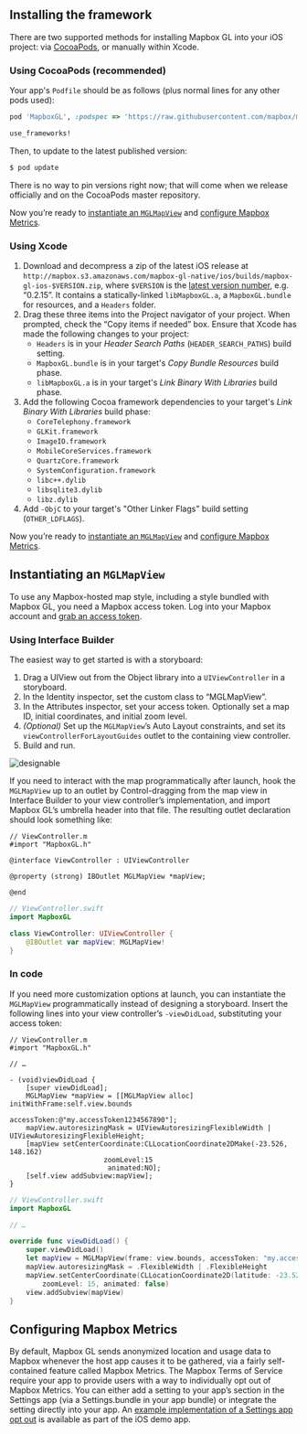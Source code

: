 ## Installing the framework

There are two supported methods for installing Mapbox GL into your iOS project: via [CocoaPods](https://cocoapods.org/), or manually within Xcode.

### Using CocoaPods (recommended)

Your app's `Podfile` should be as follows (plus normal lines for any other pods used):

```ruby
pod 'MapboxGL', :podspec => 'https://raw.githubusercontent.com/mapbox/mapbox-gl-native/master/ios/MapboxGL.podspec'

use_frameworks!
```

Then, to update to the latest published version:

```bash
$ pod update
```

There is no way to pin versions right now; that will come when we release officially and on the CocoaPods master repository.

Now you’re ready to [instantiate an `MGLMapView`](#instantiating-an-mglmapview) and [configure Mapbox Metrics](#configuring-mapbox-metrics).

### Using Xcode

1. Download and decompress a zip of the latest iOS release at `http://mapbox.s3.amazonaws.com/mapbox-gl-native/ios/builds/mapbox-gl-ios-$VERSION.zip`, where `$VERSION` is the [latest version number](https://github.com/mapbox/mapbox-gl-native/releases), e.g. “0.2.15”. It contains a statically-linked `libMapboxGL.a`, a `MapboxGL.bundle` for resources, and a `Headers` folder.
2. Drag these three items into the Project navigator of your project. When prompted, check the “Copy items if needed” box. Ensure that Xcode has made the following changes to your project:
   - `Headers` is in your *Header Search Paths* (`HEADER_SEARCH_PATHS`) build setting.
   - `MapboxGL.bundle` is in your target's *Copy Bundle Resources* build phase.
   - `libMapboxGL.a` is in your target's *Link Binary With Libraries* build phase.
3. Add the following Cocoa framework dependencies to your target's *Link Binary With Libraries* build phase:
   - `CoreTelephony.framework`
   - `GLKit.framework`
   - `ImageIO.framework`
   - `MobileCoreServices.framework`
   - `QuartzCore.framework`
   - `SystemConfiguration.framework`
   - `libc++.dylib`
   - `libsqlite3.dylib`
   - `libz.dylib`
4. Add `-ObjC` to your target's "Other Linker Flags" build setting (`OTHER_LDFLAGS`).

Now you’re ready to [instantiate an `MGLMapView`](#instantiating-an-mglmapview) and [configure Mapbox Metrics](#configuring-mapbox-metrics).

## Instantiating an `MGLMapView`

To use any Mapbox-hosted map style, including a style bundled with Mapbox GL, you need a Mapbox access token. Log into your Mapbox account and [grab an access token](https://www.mapbox.com/account/apps/).

### Using Interface Builder

The easiest way to get started is with a storyboard:

1. Drag a UIView out from the Object library into a `UIViewController` in a storyboard.
1. In the Identity inspector, set the custom class to “MGLMapView”.
1. In the Attributes inspector, set your access token. Optionally set a map ID, initial coordinates, and initial zoom level.
1. _(Optional)_ Set up the `MGLMapView`’s Auto Layout constraints, and set its `viewControllerForLayoutGuides` outlet to the containing view controller.
1. Build and run.

![designable](https://cloud.githubusercontent.com/assets/1231218/6969674/3bc96d8a-d925-11e4-97a9-2bca4cf707f4.gif)

If you need to interact with the map programmatically after launch, hook the `MGLMapView` up to an outlet by Control-dragging from the map view in Interface Builder to your view controller’s implementation, and import Mapbox GL’s umbrella header into that file. The resulting outlet declaration should look something like:

```objc
// ViewController.m
#import "MapboxGL.h"

@interface ViewController : UIViewController

@property (strong) IBOutlet MGLMapView *mapView;

@end
```

```swift
// ViewController.swift
import MapboxGL

class ViewController: UIViewController {
    @IBOutlet var mapView: MGLMapView!
}
```

### In code

If you need more customization options at launch, you can instantiate the `MGLMapView` programmatically instead of designing a storyboard. Insert the following lines into your view controller’s `-viewDidLoad`, substituting your access token:

```objc
// ViewController.m
#import "MapboxGL.h"

// …

- (void)viewDidLoad {
    [super viewDidLoad];
    MGLMapView *mapView = [[MGLMapView alloc] initWithFrame:self.view.bounds
                                                accessToken:@"my.accessToken1234567890"];
    mapView.autoresizingMask = UIViewAutoresizingFlexibleWidth | UIViewAutoresizingFlexibleHeight;
    [mapView setCenterCoordinate:CLLocationCoordinate2DMake(-23.526, 148.162)
                       zoomLevel:15
                        animated:NO];
    [self.view addSubview:mapView];
}
```

```swift
// ViewController.swift
import MapboxGL

// …

override func viewDidLoad() {
    super.viewDidLoad()
    let mapView = MGLMapView(frame: view.bounds, accessToken: "my.accessToken1234567890")
    mapView.autoresizingMask = .FlexibleWidth | .FlexibleHeight
    mapView.setCenterCoordinate(CLLocationCoordinate2D(latitude: -23.526, longitude: 148.162),
        zoomLevel: 15, animated: false)
    view.addSubview(mapView)
}
```

## Configuring Mapbox Metrics

By default, Mapbox GL sends anonymized location and usage data to Mapbox whenever the host app causes it to be gathered, via a fairly self-contained feature called Mapbox Metrics. The Mapbox Terms of Service require your app to provide users with a way to individually opt out of Mapbox Metrics. You can either add a setting to your app’s section in the Settings app (via a Settings.bundle in your app bundle) or integrate the setting directly into your app.  An [example implementation of a Settings app opt out](https://github.com/mapbox/mapbox-gl-native/tree/master/ios/app/Settings.bundle) is available as part of the iOS demo app.
